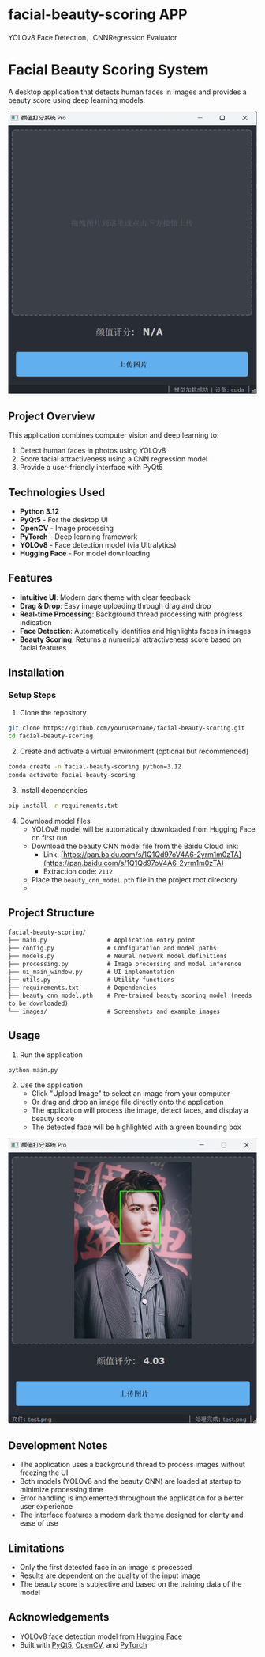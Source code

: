 # facial-beauty-scoring APP
YOLOv8 Face Detection，CNNRegression Evaluator

# Facial Beauty Scoring System

A desktop application that detects human faces in images and provides a beauty score using deep learning models.

![Application Screenshot](./image/system.png)

## Project Overview

This application combines computer vision and deep learning to:
1. Detect human faces in photos using YOLOv8
2. Score facial attractiveness using a CNN regression model
3. Provide a user-friendly interface with PyQt5

## Technologies Used

- **Python 3.12**
- **PyQt5** - For the desktop UI
- **OpenCV** - Image processing
- **PyTorch** - Deep learning framework
- **YOLOv8** - Face detection model (via Ultralytics)
- **Hugging Face** - For model downloading

## Features

- **Intuitive UI**: Modern dark theme with clear feedback
- **Drag & Drop**: Easy image uploading through drag and drop
- **Real-time Processing**: Background thread processing with progress indication
- **Face Detection**: Automatically identifies and highlights faces in images
- **Beauty Scoring**: Returns a numerical attractiveness score based on facial features



## Installation


### Setup Steps

1. Clone the repository
```bash
git clone https://github.com/yourusername/facial-beauty-scoring.git
cd facial-beauty-scoring
```

2. Create and activate a virtual environment (optional but recommended)
```bash
conda create -n facial-beauty-scoring python=3.12
conda activate facial-beauty-scoring
```

3. Install dependencies
```bash
pip install -r requirements.txt
```

4. Download model files
   - YOLOv8 model will be automatically downloaded from Hugging Face on first run
   - Download the beauty CNN model file from the Baidu Cloud link:
     - Link: [https://pan.baidu.com/s/1Q1Qd97oV4A6-2yrm1m0zTA](https://pan.baidu.com/s/1Q1Qd97oV4A6-2yrm1m0zTA)
     - Extraction code: `2112`
   - Place the `beauty_cnn_model.pth` file in the project root directory
   - 
## Project Structure

```
facial-beauty-scoring/
├── main.py                 # Application entry point
├── config.py               # Configuration and model paths
├── models.py               # Neural network model definitions
├── processing.py           # Image processing and model inference
├── ui_main_window.py       # UI implementation
├── utils.py                # Utility functions
├── requirements.txt        # Dependencies
├── beauty_cnn_model.pth    # Pre-trained beauty scoring model (needs to be downloaded)
└── images/                 # Screenshots and example images
```

## Usage

1. Run the application
```bash
python main.py
```

2. Use the application
   - Click "Upload Image" to select an image from your computer
   - Or drag and drop an image file directly onto the application
   - The application will process the image, detect faces, and display a beauty score
   - The detected face will be highlighted with a green bounding box

![Detection Result](./image/result.png)


## Development Notes

- The application uses a background thread to process images without freezing the UI
- Both models (YOLOv8 and the beauty CNN) are loaded at startup to minimize processing time
- Error handling is implemented throughout the application for a better user experience
- The interface features a modern dark theme designed for clarity and ease of use

## Limitations

- Only the first detected face in an image is processed
- Results are dependent on the quality of the input image
- The beauty score is subjective and based on the training data of the model


## Acknowledgements

- YOLOv8 face detection model from [Hugging Face](https://huggingface.co/arnabdhar/YOLOv8-Face-Detection)
- Built with [PyQt5](https://riverbankcomputing.com/software/pyqt/), [OpenCV](https://opencv.org/), and [PyTorch](https://pytorch.org/)
